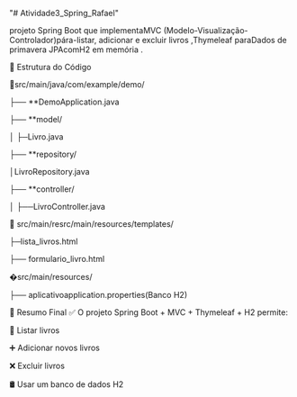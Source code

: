 "# Atividade3_Spring_Rafael" 

 projeto Spring Boot que implementaMVC (Modelo-Visualização-Controlador)pára-listar, adicionar e excluir livros ,Thymeleaf paraDados de primavera JPAcomH2 em memória .

 📌 Estrutura do Código
 
📂src/main/java/com/example/demo/

├── **DemoApplication.java

├── **model/

│ ├─Livro.java

├── **repository/

│LivroRepository.java

├── **controller/

│ ├──LivroController.java

📂 src/main/resrc/main/resources/templates/

├─lista_livros.html

├── formulario_livro.html

�src/main/resources/

├── aplicativoapplication.properties(Banco H2)



📌 Resumo Final
✅ O projeto Spring Boot + MVC + Thymeleaf + H2 permite:

📜 Listar livros

➕ Adicionar novos livros

❌ Excluir livros

🛢️ Usar um banco de dados H2
